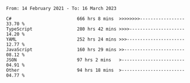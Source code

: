 <!-- [![Top Langs](https://github-readme-stats.vercel.app/api/top-langs/?username=thititongumpun&layout=compact&langs_count=7&theme=prussian)](https://github.com/thititongumpun)
[![Anurag's GitHub stats](https://github-readme-stats.vercel.app/api?username=thititongumpun&hide=stars&show_icons=true&theme=prussian)](https://github.com/thititongumpun) -->

<!--START_SECTION:waka-->

```text
From: 14 February 2021 - To: 16 March 2023

C#                         666 hrs 8 mins  >>>>>>>>-----------------   33.70 %
TypeScript                 280 hrs 42 mins >>>>---------------------   14.20 %
YAML                       252 hrs 24 mins >>>----------------------   12.77 %
JavaScript                 160 hrs 29 mins >>-----------------------   08.12 %
JSON                       97 hrs 2 mins   >------------------------   04.91 %
Other                      94 hrs 18 mins  >------------------------   04.77 %
```

<!--END_SECTION:waka-->
